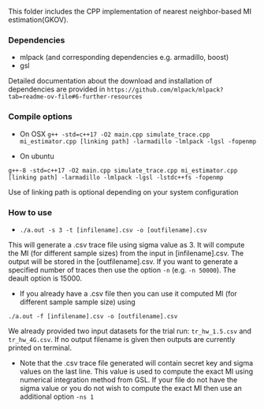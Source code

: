 This folder includes the CPP implementation of nearest neighbor-based MI estimation(GKOV).

### Dependencies
- mlpack (and corresponding dependencies e.g. armadillo, boost)
- gsl

Detailed documentation about the download and installation of dependencies are provided in `https://github.com/mlpack/mlpack?tab=readme-ov-file#6-further-resources`

### Compile options

- On OSX
`g++ -std=c++17 -O2 main.cpp simulate_trace.cpp mi_estimator.cpp [linking path] -larmadillo -lmlpack -lgsl -fopenmp`


- On ubuntu

`g++-8 -std=c++17 -O2 main.cpp simulate_trace.cpp mi_estimator.cpp [linking path] -larmadillo -lmlpack -lgsl -lstdc++fs -fopenmp`

Use of linking path is optional depending on your system configuration

### How to use 

- `./a.out -s 3 -t [infilename].csv -o [outfilename].csv`

This will generate a .csv trace file using sigma value as 3. It will compute the MI (for different sample sizes) from the input in [infilename].csv. The output will be stored in the [outfilename].csv. If you want to generate a specified number of traces then use the option `-n` (e.g. `-n 50000`). The deault option is 15000.  

- If you already have a .csv file then you can use it computed MI (for different sample sample size) using

`./a.out -f [infilename].csv -o [outfilename].csv`

We already provided two input datasets for the trial run: `tr_hw_1.5.csv` and `tr_hw_4G.csv`. If no output filename is given then outputs are currently printed on terminal.

- Note that the .csv trace file generated will contain secret key and sigma values on the last line. This value is used to compute the exact MI using numerical integration method from GSL. If your file do not have the sigma value or you do not wish to compute the exact MI then use an additional option `-ns 1`




